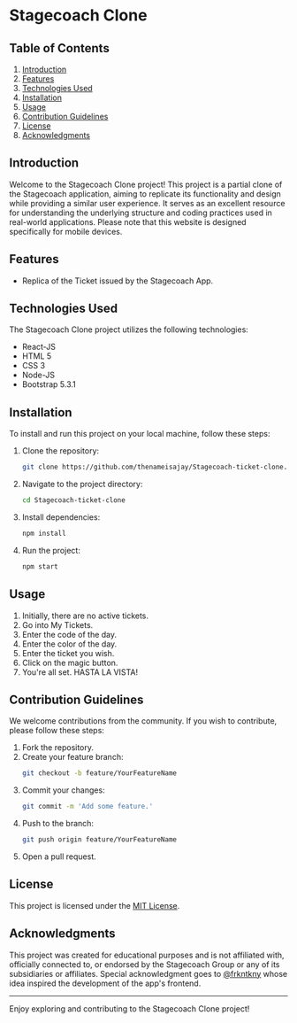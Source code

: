 # Stagecoach Clone

## Table of Contents

1. [Introduction](#introduction)
2. [Features](#features)
3. [Technologies Used](#technologies-used)
4. [Installation](#installation)
5. [Usage](#usage)
6. [Contribution Guidelines](#contribution-guidelines)
7. [License](#license)
8. [Acknowledgments](#acknowledgments)

## Introduction

Welcome to the Stagecoach Clone project! This project is a partial clone of the Stagecoach application, aiming to replicate its functionality and design while providing a similar user experience. It serves as an excellent resource for understanding the underlying structure and coding practices used in real-world applications. Please note that this website is designed specifically for mobile devices.

## Features

- Replica of the Ticket issued by the Stagecoach App.

## Technologies Used

The Stagecoach Clone project utilizes the following technologies:

- React-JS
- HTML 5
- CSS 3
- Node-JS
- Bootstrap 5.3.1

## Installation

To install and run this project on your local machine, follow these steps:

1. Clone the repository:
   ```sh
   git clone https://github.com/thenameisajay/Stagecoach-ticket-clone.git
   ```

2. Navigate to the project directory:
   ```sh
   cd Stagecoach-ticket-clone
   ```

3. Install dependencies:
   ```sh
   npm install
   ```

4. Run the project:
   ```sh
   npm start
   ```

## Usage

1. Initially, there are no active tickets.
2. Go into My Tickets.
3. Enter the code of the day.
4. Enter the color of the day.
5. Enter the ticket you wish.
6. Click on the magic button.
7. You're all set. HASTA LA VISTA!

## Contribution Guidelines

We welcome contributions from the community. If you wish to contribute, please follow these steps:

1. Fork the repository.
2. Create your feature branch:
   ```sh
   git checkout -b feature/YourFeatureName
   ```
3. Commit your changes:
   ```sh
   git commit -m 'Add some feature.'
   ```
4. Push to the branch:
   ```sh
   git push origin feature/YourFeatureName
   ```
5. Open a pull request.

## License

This project is licensed under the [MIT License](LICENSE).

## Acknowledgments

This project was created for educational purposes and is not affiliated with, officially connected to, or endorsed by the Stagecoach Group or any of its subsidiaries or affiliates. Special acknowledgment goes to [@frkntkny](https://github.com/frkntkny) whose idea inspired the development of the app's frontend.

---



Enjoy exploring and contributing to the Stagecoach Clone project!

